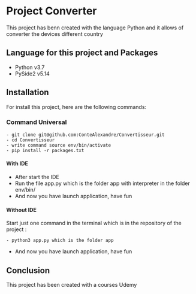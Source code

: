 # Project Converter
This project has benn created with the language Python and it allows of converter the devices
different country

## Language for this project and Packages
* Python v3.7
* PySide2 v5.14

## Installation 
For install this project, here are the following commands:
### Command Universal
```
- git clone git@github.com:ConteAlexandre/Convertisseur.git
- cd Convertisseur
- write command source env/bin/activate
- pip install -r packages.txt 
```
#### With IDE
* After start the IDE
* Run the file app.py which is the folder app with interpreter in the folder env/bin/
* And now you have launch application, have fun

#### Without IDE
Start just one command in the terminal which is in the repository of the project :
```
- python3 app.py which is the folder app
```
* And now you have launch application, have fun

## Conclusion
This project has been created with a courses Udemy

